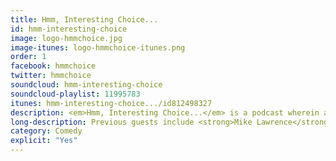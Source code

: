 ```yaml
---
title: Hmm, Interesting Choice...
id: hmm-interesting-choice
image: logo-hmmchoice.jpg
image-itunes: logo-hmmchoice-itunes.png
order: 1
facebook: hmmchoice
twitter: hmmchoice
soundcloud: hmm-interesting-choice
soundcloud-playlist: 11995783
itunes: hmm-interesting-choice.../id812498327
description: <em>Hmm, Interesting Choice...</em> is a podcast wherein an album, selected using the vague criteria of being "interesting", is reviewed comically to see what happened, what went right, what went wrong and what's so funny.
long-description: Previous guests include <strong>Mike Lawrence</strong>, <strong>Brent Weinbach</strong>, <strong>Simon Munnery</strong>, and <strong>Vic Galloway</strong>. Hosts John and Martin discuss albums by artists running the gamut from <strong>Justin Beiber</strong> and <strong>Nickelback</strong>, to <strong>Neutral Milk Hotel</strong> and <strong>Captain Beefheart</strong>.
category: Comedy
explicit: "Yes"
---
```

